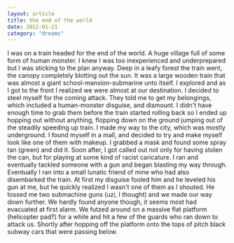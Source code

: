 ```yaml
---
layout: article
title: the end of the world
date: 2022-01-21
category: "dreams"
---
```


I was on a train headed for the end of the world. A huge village full of some form of human monster. I knew I was too inexperienced and underprepared but I was sticking to the plan anyway. Deep in a leafy forest the train went, the canopy completely blotting out the sun. It was a large wooden train that was almost a giant school-mansion-submarine unto itself. I explored and as I got to the front I realized we were almost at our destination. I decided to steel myself for the coming attack. They told me to get my belongings, which included a human-monster disguise, and dismount. I didn't have enough time to grab them before the train started rolling back so I ended up hopping out without anything, flopping down on the ground jumping out of the steadily speeding up train.
I made my way to the city, which was mostly underground. I found myself in a mall, and decided to try and make myself look like one of them with makeup. I grabbed a mask and found some spray tan (green) and did it. Soon after, I got called out not only for having stolen the can, but for playing at some kind of racist caricature. I ran and eventually tackled someone with a gun and began blasting my way through. Eventually I ran into a small lunatic friend of mine who had also disembarked the train. At first my disguise fooled him and he leveled his gun at me, but he quickly realized I wasn't one of them as I shouted. He tossed me two submachine guns (uzi, I thought) and we made our way down further. We hardly found anyone though, it seems most had evacuated at first alarm. We futzed around on a massive flat platform (helicopter pad?) for a while and hit a few of the guards who ran down to attack us. Shortly after hopping off the platform onto the tops of pitch black subway cars that were passing below.